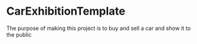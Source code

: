 # CarExhibitionTemplate
The purpose of making this project is to buy and sell a car and show it to the public
